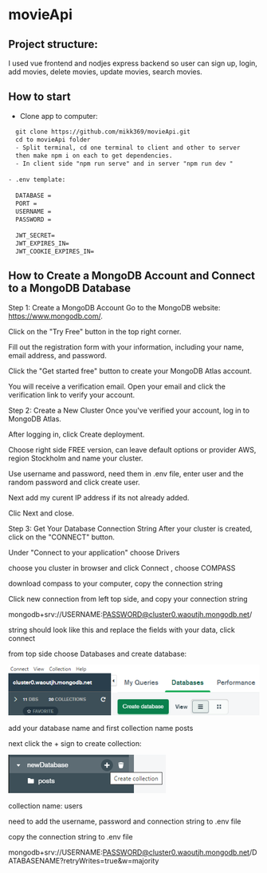 # movieApi

## Project structure:

I used vue frontend and nodjes express backend so user can sign up, login,
add movies, delete movies, update movies, search movies.

## How to start

- Clone app to computer:

```
  git clone https://github.com/mikk369/movieApi.git
  cd to movieApi folder
  - Split terminal, cd one terminal to client and other to server
  then make npm i on each to get dependencies.
  - In client side "npm run serve" and in server "npm run dev "

- .env template:

  DATABASE =
  PORT =
  USERNAME =
  PASSWORD =

  JWT_SECRET=
  JWT_EXPIRES_IN=
  JWT_COOKIE_EXPIRES_IN=

```

## How to Create a MongoDB Account and Connect to a MongoDB Database

Step 1: Create a MongoDB Account
Go to the MongoDB website: https://www.mongodb.com/.

Click on the "Try Free" button in the top right corner.

Fill out the registration form with your information, including your name, email address, and password.

Click the "Get started free" button to create your MongoDB Atlas account.

You will receive a verification email. Open your email and click the verification link to verify your account.

Step 2: Create a New Cluster
Once you've verified your account, log in to MongoDB Atlas.

After logging in, click Create deployment.

Choose right side FREE version, can leave default options or provider AWS, region Stockholm and name your cluster.

Use username and password, need them in .env file, enter user and the random password and click create user.

Next add my curent IP address if its not already added.

Clic Next and close.

Step 3: Get Your Database Connection String
After your cluster is created, click on the "CONNECT" button.

Under "Connect to your application" choose Drivers

choose you cluster in browser and click Connect , choose COMPASS

download compass to your computer, copy the connection string

Click new connection from left top side, and copy your connection string

mongodb+srv://USERNAME:PASSWORD@cluster0.waoutjh.mongodb.net/

string should look like this and replace the fields with your data, click connect

from top side choose Databases and create database:

![Alt text](image-1.png)

add your database name and first collection name posts

next click the + sign to create collection:

![Alt text](image.png)

collection name: users

need to add the username, password and connection string to .env file

copy the connection string to .env file

mongodb+srv://USERNAME:PASSWORD@cluster0.waoutjh.mongodb.net/DATABASENAME?retryWrites=true&w=majority
